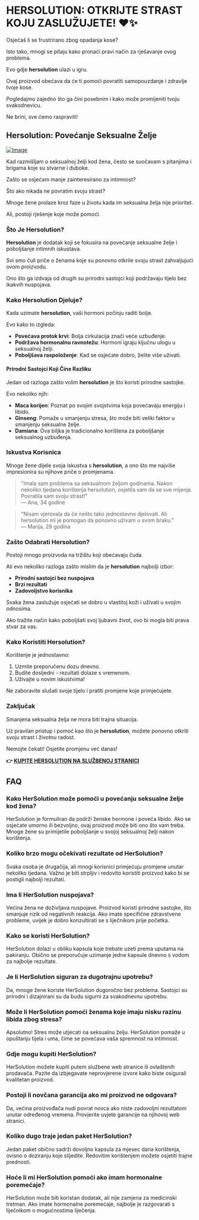 # HERSOLUTION: OTKRIJTE STRAST KOJU ZASLUŽUJETE! ❤️✨

Osjećaš li se frustrirano zbog opadanja kose? 

Isto tako, mnogi se pitaju kako pronaći pravi način za rješavanje ovog problema. 

Evo gdje **hersolution** ulazi u igru. 

Ovaj proizvod obećava da će ti pomoći povratiti samopouzdanje i zdravlje tvoje kose. 

Pogledajmo zajedno što ga čini posebnim i kako može promijeniti tvoju svakodnevicu. 

Ne brini, sve ćemo raspraviti!

## Hersolution: Povećanje Seksualne Želje

[![Image](https://www2.sellhealth.com/231/HerSol_logo_500px120px.jpg)](https://gchaffi.com/2tCJakbN)

Kad razmišljam o seksualnoj želji kod žena, često se suočavam s pitanjima i brigama koje su stvarne i duboke.

Zašto se osjećam manje zainteresirano za intimnost?

Što ako nikada ne povratim svoju strast?

Mnoge žene prolaze kroz faze u životu kada im seksualna želja nije prioritet. 

Ali, postoji rješenje koje može pomoći.

### Što Je Hersolution?

**Hersolution** je dodatak koji se fokusira na povećanje seksualne želje i poboljšanje intimnih iskustava. 

Svi smo čuli priče o ženama koje su ponovno otkrile svoju strast zahvaljujući ovom proizvodu.

Ono što ga izdvaja od drugih su prirodni sastojci koji podržavaju tijelo bez ikakvih nuspojava.

### Kako Hersolution Djeluje?

Kada uzimate **hersolution**, vaši hormoni počinju raditi bolje. 

Evo kako to izgleda:

- **Povećava protok krvi**: Bolja cirkulacija znači veće uzbuđenje.
- **Podržava hormonalnu ravnotežu**: Hormoni igraju ključnu ulogu u seksualnoj želji.
- **Poboljšava raspoloženje**: Kad se osjećate dobro, želite više uživati.

#### Prirodni Sastojci Koji Čine Razliku

Jedan od razloga zašto volim **hersolution** je što koristi prirodne sastojke. 

Evo nekoliko njih:

- **Maca korijen**: Poznat po svojim svojstvima koja povećavaju energiju i libido.
- **Ginseng**: Pomaže u smanjenju stresa, što može biti veliki faktor u smanjenju seksualne želje.
- **Damiana**: Ova biljka je tradicionalno korištena za poboljšanje seksualnog uzbuđenja.

### Iskustva Korisnica

Mnoge žene dijele svoja iskustva s **hersolution**, a ono što me najviše impresionira su njihove priče o promjenama.

> "Imala sam problema sa seksualnom željom godinama. Nakon nekoliko tjedana korištenja hersolution, osjetila sam da se sve mijenja. Povratila sam svoju strast!"  
> — Ana, 34 godine

> "Nisam vjerovala da će nešto tako jednostavno djelovati. Ali hersolution mi je pomogao da ponovno uživam u svom braku."  
> — Marija, 29 godina

### Zašto Odabrati Hersolution?

Postoji mnogo proizvoda na tržištu koji obećavaju čuda. 

Ali evo nekoliko razloga zašto mislim da je **hersolution** najbolji izbor:

- **Prirodni sastojci bez nuspojava**
- **Brzi rezultati**
- **Zadovoljstvo korisnika**

Svaka žena zaslužuje osjećati se dobro u vlastitoj koži i uživati u svojim odnosima. 

Ako tražite način kako poboljšati svoj ljubavni život, ovo bi mogla biti prava stvar za vas.

### Kako Koristiti Hersolution?

Korištenje je jednostavno:

1. Uzmite preporučenu dozu dnevno.
2. Budite dosljedni - rezultati dolaze s vremenom.
3. Uživajte u novim iskustvima!

Ne zaboravite slušati svoje tijelo i pratiti promjene koje primjećujete.

### Zaključak

Smanjena seksualna želja ne mora biti trajna situacija.

Uz pravilan pristup i pomoć kao što je **hersolution**, možete ponovno otkriti svoju strast i životnu radost.

Nemojte čekati! Osjetite promjenu već danas!



**👉 [KUPITE HERSOLUTION NA SLUŽBENOJ STRANICI](https://gchaffi.com/2tCJakbN)**

## FAQ

### Kako HerSolution može pomoći u povećanju seksualne želje kod žena?

HerSolution je formuliran da podrži ženske hormone i poveća libido. Ako se osjećate umorno ili bezvoljno, ovaj proizvod može biti ono što vam treba. Mnoge žene su primijetile poboljšanje u svojoj seksualnoj želji nakon korištenja.

### Koliko brzo mogu očekivati rezultate od HerSolution?

Svaka osoba je drugačija, ali mnogi korisnici primjećuju promjene unutar nekoliko tjedana. Važno je biti strpljiv i redovito koristiti proizvod kako bi se postigli najbolji rezultati.

### Ima li HerSolution nuspojava?

Većina žena ne doživljava nuspojave. Proizvod koristi prirodne sastojke, što smanjuje rizik od negativnih reakcija. Ako imate specifične zdravstvene probleme, uvijek je dobro konzultirati se s liječnikom prije početka.

### Kako se koristi HerSolution?

HerSolution dolazi u obliku kapsula koje trebate uzeti prema uputama na pakiranju. Obično se preporučuje uzimanje jedne kapsule dnevno s vodom za najbolje rezultate.

### Je li HerSolution siguran za dugotrajnu upotrebu?

Da, mnoge žene koriste HerSolution dugoročno bez problema. Sastojci su prirodni i dizajnirani su da budu sigurni za svakodnevnu upotrebu.

### Može li HerSolution pomoći ženama koje imaju nisku razinu libida zbog stresa?

Apsolutno! Stres može utjecati na seksualnu želju. HerSolution pomaže u opuštanju tijela i uma, čime se povećava vaša spremnost na intimnost.

### Gdje mogu kupiti HerSolution?

HerSolution možete kupiti putem službene web stranice ili ovlaštenih prodavača. Pazite da izbjegavate neprovjerene izvore kako biste osigurali kvalitetan proizvod.

### Postoji li novčana garancija ako mi proizvod ne odgovara?

Da, većina proizvođača nudi povrat novca ako niste zadovoljni rezultatom unutar određenog vremena. Provjerite uvjete garancije na njihovoj web stranici.

### Koliko dugo traje jedan paket HerSolution?

Jedan paket obično sadrži dovoljno kapsula za mjesec dana korištenja, ovisno o doziranju koje slijedite. Redovitim korištenjem možete osjetiti trajne prednosti.

### Hoće li mi HerSolution pomoći ako imam hormonalne poremećaje?

HerSolution može biti koristan dodatak, ali nije zamjena za medicinski tretman. Ako imate hormonalne poremećaje, najbolje je razgovarati s liječnikom o mogućnostima liječenja.